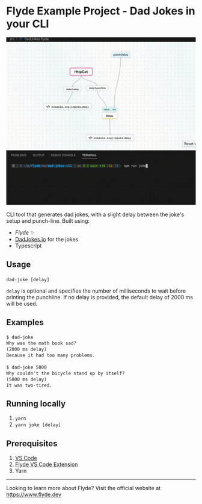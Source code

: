 # Flyde Example Project - Dad Jokes in your CLI

![Preview](preview.gif)

CLI tool that generates dad jokes, with a slight delay between the joke's setup and punch-line.
Built using:

- _Flyde_ ✨
- [DadJokes.io](https://dadjokes.io/) for the jokes
- Typescript

## Usage
`dad-joke [delay]`

`delay` is optional and specifies the number of milliseconds to wait before printing the punchline. If no delay is provided, the default delay of 2000 ms will be used.

## Examples
```
$ dad-joke
Why was the math book sad?
(2000 ms delay)
Because it had too many problems.

$ dad-joke 5000
Why couldn't the bicycle stand up by itself?
(5000 ms delay)
It was two-tired.
```


## Running locally

1. `yarn`
2. `yarn joke [delay]`

## Prerequisites

1. [VS Code](https://code.visualstudio.com/)
2. [Flyde VS Code Extension](https://marketplace.visualstudio.com/items?itemName=flyde.flyde-vscode)
3. Yarn

---

Looking to learn more about Flyde? Visit the official website at https://www.flyde.dev
